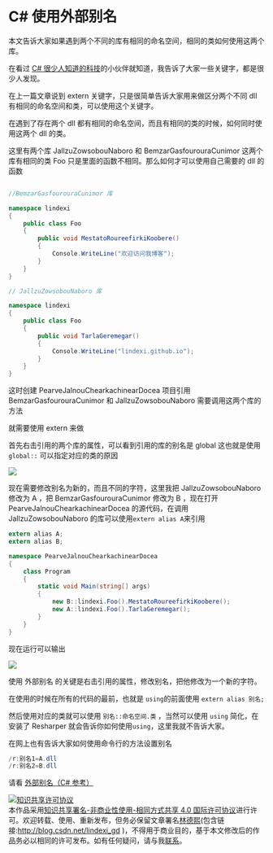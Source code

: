 # C# 使用外部别名

本文告诉大家如果遇到两个不同的库有相同的命名空间，相同的类如何使用这两个库。

<!--more-->
<!-- CreateTime:2020/3/5 9:26:16 -->

<div id="toc"></div>

在看过 [C# 很少人知道的科技](https://blog.csdn.net/lindexi_gd/article/details/79617425 )的小伙伴就知道，我告诉了大家一些关键字，都是很少人发现。

在上一篇文章说到 extern 关键字，只是很简单告诉大家用来做区分两个不同 dll 有相同的命名空间和类，可以使用这个关键字。

在遇到了存在两个 dll 都有相同的命名空间，而且有相同的类的时候，如何同时使用这两个 dll 的类。

这里有两个库 JallzuZowsobouNaboro 和 BemzarGasfourouraCunimor 这两个库有相同的类 Foo 只是里面的函数不相同。那么如何才可以使用自己需要的 dll 的函数

```csharp

//BemzarGasfourouraCunimor 库

namespace lindexi
{
    public class Foo
    {
        public void MestatoRoureefirkiKoobere()
        {
            Console.WriteLine("欢迎访问我博客");
        }
    }
}
```

```csharp
// JallzuZowsobouNaboro 库

namespace lindexi
{
    public class Foo
    {
        public void TarlaGeremegar()
        {
            Console.WriteLine("lindexi.github.io");
        }
    }
}
```

这时创建 PearveJalnouChearkachinearDocea 项目引用 BemzarGasfourouraCunimor 和 JallzuZowsobouNaboro 需要调用这两个库的方法

就需要使用 extern 来做

首先右击引用的两个库的属性，可以看到引用的库的别名是 global 这也就是使用 `global::` 可以指定对应的类的原因

<!-- ![](image/C# 使用外部别名/C# 使用外部别名0.png) -->

![](https://i.loli.net/2018/07/02/5b39c7fda8b4c.jpg)

现在需要修改别名为新的，而且不同的字符，这里我把 JallzuZowsobouNaboro 修改为 A ，把 BemzarGasfourouraCunimor 修改为 B ，现在打开 PearveJalnouChearkachinearDocea 的源代码，在调用 JallzuZowsobouNaboro 的库可以使用`extern alias A`来引用

```csharp
extern alias A;
extern alias B;

namespace PearveJalnouChearkachinearDocea
{
    class Program
    {
        static void Main(string[] args)
        {
            new B::lindexi.Foo().MestatoRoureefirkiKoobere();
            new A::lindexi.Foo().TarlaGeremegar();
        }
    }
}
```

现在运行可以输出 

<!-- ![](image/C# 使用外部别名/C# 使用外部别名1.png) -->

![](http://image.acmx.xyz/lindexi%2F2018721444516524.jpg)

使用 外部别名 的关键是右击引用的属性，修改别名，把他修改为一个新的字符。

在使用的时候在所有的代码的最前，也就是 `using`的前面使用 `extern alias 别名;`

然后使用对应的类就可以使用 `别名::命名空间.类` ，当然可以使用 `using` 简化，在安装了 Resharper 就会告诉你如何使用`using`，这里我就不告诉大家。

在网上也有告诉大家如何使用命令行的方法设置别名

```csharp
/r:别名1=A.dll
/r:别名2=B.dll
```

请看 [外部别名（C# 参考）](https://docs.microsoft.com/zh-cn/dotnet/csharp/language-reference/keywords/extern-alias )

<a rel="license" href="http://creativecommons.org/licenses/by-nc-sa/4.0/"><img alt="知识共享许可协议" style="border-width:0" src="https://licensebuttons.net/l/by-nc-sa/4.0/88x31.png" /></a><br />本作品采用<a rel="license" href="http://creativecommons.org/licenses/by-nc-sa/4.0/">知识共享署名-非商业性使用-相同方式共享 4.0 国际许可协议</a>进行许可。欢迎转载、使用、重新发布，但务必保留文章署名[林德熙](http://blog.csdn.net/lindexi_gd)(包含链接:http://blog.csdn.net/lindexi_gd )，不得用于商业目的，基于本文修改后的作品务必以相同的许可发布。如有任何疑问，请与我[联系](mailto:lindexi_gd@163.com)。
